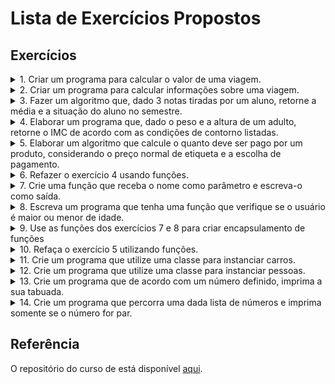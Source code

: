# Lista de Exercícios Propostos

## Exercícios

<details>
<summary>1. Criar um programa para calcular o valor de uma viagem.</summary>
<br>

Você deverá usar 3 variáveis, sendo elas:

- preço do combustível;
- gasto médio de combustível do veículo em KM,
- distância em KM da viagem.

O gasto estimado da viagem deverá ser mostrado no console.
</details>

<details>
<summary>2. Criar um programa para calcular informações sobre uma viagem.</summary>
<br>

Você deverá usar 5 variáveis, sendo elas:

- preço do etanol;
- preço da gasolina;
- tipo de combustível que está no carro;
- gasto médio de combustível do carro por KM e,
- distância em KM da viagem.

Deverá ser mostrado no console o valor que será gasto para realizar essa viagem.

</details>

<details>
<summary>3. Fazer um algoritmo que, dado 3 notas tiradas por um aluno, retorne a média e a situação do aluno no semestre.</summary>
<br>

Desempenho do aluno:
 - média menor que 5 -> reprovado;
 - média entre 5 e 7 -> recuperação e,
 - média maior que 7 -> aprovado.

</details>

<details>
<summary>4. Elaborar um programa que, dado o peso e a altura de um adulto, retorne o IMC de acordo com as condições de contorno listadas.</summary>
<br>

IMC -> Indice de Massa Corporal.

Fórmula:
$$IMC = \frac{peso}{altura^2}$$

Condição IMC em adultos:
- abaixo de 18,5 -> abaixo do peso;
- entre 18,5 e 25 -> peso normal;
- entre 25 e 30 -> acima do peso;
- entre 30 e 40 -> obeso e,
- acima de 40 -> obesidade grave.

</details>

<details>
<summary>5. Elaborar um algoritmo que calcule o quanto deve ser pago por um produto, considerando o preço normal de etiqueta e a escolha de pagamento.</summary>
<br>

Condição de pagamento:
- à vista débito, recebe 10% de desconto;
- à vista dinheiro/PIX, recebe 15% de desconto;
- até 2x no crédito, sem juros e,
- acima de 2x no crédito, 10% de juros;

</details>

<details>
<summary>6. Refazer o exercício 4 usando funções.</summary>
<br>

Veja as condições de contorno do problema na descrição do exercício 4.

</details>

<details>
<summary>7. Crie uma função que receba o nome como parâmetro e escreva-o como saída.</summary>
<br>

*Dica*: nomeie as funções com um verbo indicando a sua funcionalidade.

- Exemplo: ```function escreverNome(nome) {console.log(nome);}```

</details>

<details>
<summary>8. Escreva um programa que tenha uma função que verifique se o usuário é maior ou menor de idade.</summary>
<br>

*Dica*: use função anônima ao invés da função main.

</details>

<details>
<summary>9. Use as funções dos exercícios 7 e 8 para criar encapsulamento de funções</summary>
<br>

*Dica*: pode-se utilizar uma função dentro de outra função. Isto é chamado de _encapsulamento_.

</details>

<details>
<summary>10. Refaça o exercício 5 utilizando funções.</summary>
<br>

Condição de pagamento:
- à vista débito, recebe 10% de desconto;
- à vista dinheiro/PIX, recebe 15% de desconto;
- até 2x no crédito, sem juros e,
- acima de 2x no crédito, 10% de juros;

</details>

<details>
<summary>11. Crie um programa que utilize uma classe para instanciar carros.</summary>
<br>

Os carros possuem os atributos: marca, cor e quantidade média de gasto de combustível. Crie também um método que dado a quantidade de km percorrido, o preço do combustível devolva o valor gasto de combustível.

</details>

<details>
<summary>12. Crie um programa que utilize uma classe para instanciar pessoas.</summary>
<br>

- Para cada pessoa, tem-se os atributos: nome, altura e peso.
- Essa classe terá um método para retornar o IMC da instância criada.
- Instancie uma pessoa chamada José, com 1,70 de altura e 70kg.

</details>

<details>
<summary>13. Crie um programa que de acordo com um número definido, imprima a sua tabuada.</summary>
<br>

*Dica*: utilizando o recurso ```for``` abordado em estruturas de repetição.

</details>

<details>
<summary>14. Crie um programa que percorra uma dada lista de números e imprima somente se o número for par.</summary>
<br>

*Dica*: utilize os conceitos de estrutura de repetição e condicionais.

</details>

## Referência

O repositório do curso de está disponível [aqui](https://github.com/digitalinnovationone/javascript-developer-m1).
